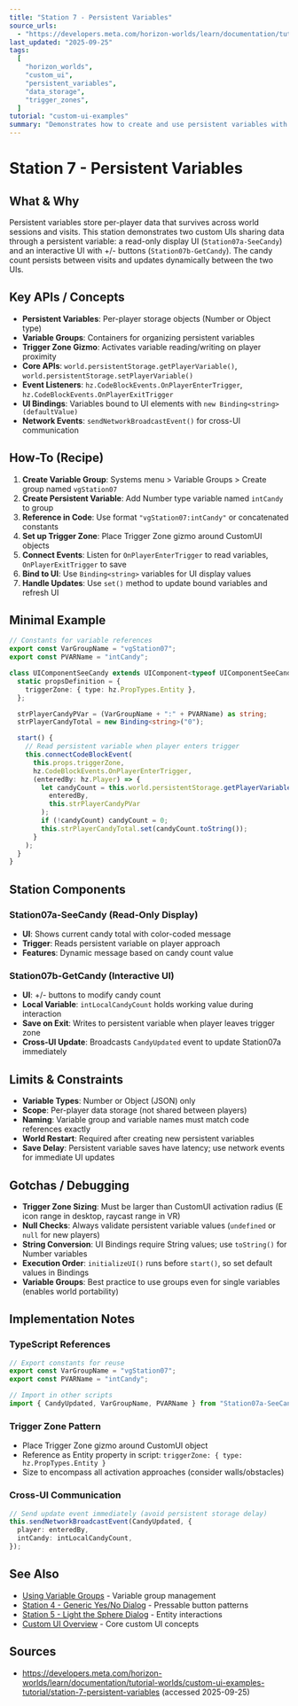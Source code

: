 ```yaml
---
title: "Station 7 - Persistent Variables"
source_urls:
  - "https://developers.meta.com/horizon-worlds/learn/documentation/tutorial-worlds/custom-ui-examples-tutorial/station-7-persistent-variables"
last_updated: "2025-09-25"
tags:
  [
    "horizon_worlds",
    "custom_ui",
    "persistent_variables",
    "data_storage",
    "trigger_zones",
  ]
tutorial: "custom-ui-examples"
summary: "Demonstrates how to create and use persistent variables with custom UIs, including variable groups, trigger zones, and data persistence across world sessions."
---
```


# Station 7 - Persistent Variables

## What & Why

Persistent variables store per-player data that survives across world sessions and visits. This station demonstrates two custom UIs sharing data through a persistent variable: a read-only display UI (`Station07a-SeeCandy`) and an interactive UI with +/- buttons (`Station07b-GetCandy`). The candy count persists between visits and updates dynamically between the two UIs.

## Key APIs / Concepts

- **Persistent Variables**: Per-player storage objects (Number or Object type)
- **Variable Groups**: Containers for organizing persistent variables
- **Trigger Zone Gizmo**: Activates variable reading/writing on player proximity
- **Core APIs**: `world.persistentStorage.getPlayerVariable()`, `world.persistentStorage.setPlayerVariable()`
- **Event Listeners**: `hz.CodeBlockEvents.OnPlayerEnterTrigger`, `hz.CodeBlockEvents.OnPlayerExitTrigger`
- **UI Bindings**: Variables bound to UI elements with `new Binding<string>(defaultValue)`
- **Network Events**: `sendNetworkBroadcastEvent()` for cross-UI communication

## How-To (Recipe)

1. **Create Variable Group**: Systems menu > Variable Groups > Create group named `vgStation07`
2. **Create Persistent Variable**: Add Number type variable named `intCandy` to group
3. **Reference in Code**: Use format `"vgStation07:intCandy"` or concatenated constants
4. **Set up Trigger Zone**: Place Trigger Zone gizmo around CustomUI objects
5. **Connect Events**: Listen for `OnPlayerEnterTrigger` to read variables, `OnPlayerExitTrigger` to save
6. **Bind to UI**: Use `Binding<string>` variables for UI display values
7. **Handle Updates**: Use `set()` method to update bound variables and refresh UI

## Minimal Example

```typescript
// Constants for variable references
export const VarGroupName = "vgStation07";
export const PVARName = "intCandy";

class UIComponentSeeCandy extends UIComponent<typeof UIComponentSeeCandy> {
  static propsDefinition = {
    triggerZone: { type: hz.PropTypes.Entity },
  };

  strPlayerCandyPVar = (VarGroupName + ":" + PVARName) as string;
  strPlayerCandyTotal = new Binding<string>("0");

  start() {
    // Read persistent variable when player enters trigger
    this.connectCodeBlockEvent(
      this.props.triggerZone,
      hz.CodeBlockEvents.OnPlayerEnterTrigger,
      (enteredBy: hz.Player) => {
        let candyCount = this.world.persistentStorage.getPlayerVariable(
          enteredBy,
          this.strPlayerCandyPVar
        );
        if (!candyCount) candyCount = 0;
        this.strPlayerCandyTotal.set(candyCount.toString());
      }
    );
  }
}
```

## Station Components

### Station07a-SeeCandy (Read-Only Display)

- **UI**: Shows current candy total with color-coded message
- **Trigger**: Reads persistent variable on player approach
- **Features**: Dynamic message based on candy count value

### Station07b-GetCandy (Interactive UI)

- **UI**: +/- buttons to modify candy count
- **Local Variable**: `intLocalCandyCount` holds working value during interaction
- **Save on Exit**: Writes to persistent variable when player leaves trigger zone
- **Cross-UI Update**: Broadcasts `CandyUpdated` event to update Station07a immediately

## Limits & Constraints

- **Variable Types**: Number or Object (JSON) only
- **Scope**: Per-player data storage (not shared between players)
- **Naming**: Variable group and variable names must match code references exactly
- **World Restart**: Required after creating new persistent variables
- **Save Delay**: Persistent variable saves have latency; use network events for immediate UI updates

## Gotchas / Debugging

- **Trigger Zone Sizing**: Must be larger than CustomUI activation radius (E icon range in desktop, raycast range in VR)
- **Null Checks**: Always validate persistent variable values (`undefined` or `null` for new players)
- **String Conversion**: UI Bindings require String values; use `toString()` for Number variables
- **Execution Order**: `initializeUI()` runs before `start()`, so set default values in Bindings
- **Variable Groups**: Best practice to use groups even for single variables (enables world portability)

## Implementation Notes

### TypeScript References

```typescript
// Export constants for reuse
export const VarGroupName = "vgStation07";
export const PVARName = "intCandy";

// Import in other scripts
import { CandyUpdated, VarGroupName, PVARName } from "Station07a-SeeCandy";
```

### Trigger Zone Pattern

- Place Trigger Zone gizmo around CustomUI object
- Reference as Entity property in script: `triggerZone: { type: hz.PropTypes.Entity }`
- Size to encompass all activation approaches (consider walls/obstacles)

### Cross-UI Communication

```typescript
// Send update event immediately (avoid persistent storage delay)
this.sendNetworkBroadcastEvent(CandyUpdated, {
  player: enteredBy,
  intCandy: intLocalCandyCount,
});
```

## See Also

- [Using Variable Groups](/horizon-worlds/learn/documentation/desktop-editor/quests-leaderboards-and-variable-groups/variable-groups/using-variable-groups) - Variable group management
- [Station 4 - Generic Yes/No Dialog](04-generic-yes-no-dialog.md) - Pressable button patterns
- [Station 5 - Light the Sphere Dialog](05-light-the-sphere-dialog.md) - Entity interactions
- [Custom UI Overview](../../custom-ui-overview.md) - Core custom UI concepts

## Sources

- https://developers.meta.com/horizon-worlds/learn/documentation/tutorial-worlds/custom-ui-examples-tutorial/station-7-persistent-variables (accessed 2025-09-25)
